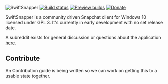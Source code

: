 ![SwiftSnapper](http://i.imgur.com/DDrYKL9.png)
[![Build status](https://ci.appveyor.com/api/projects/status/d8ldxvatsq9adp8w/branch/master?svg=true)](https://ci.appveyor.com/project/filfat/swiftsnapper)
[![Preview builds](https://img.shields.io/badge/download-preview%20build-orange.svg)](https://ci.appveyor.com/project/filfat/swiftsnapper/build/artifacts)
[![Donate](https://img.shields.io/badge/donate-paypal-brightgreen.svg)](https://www.paypal.me/filiph/25)


SwiftSnapper is a community driven Snapchat client for Windows 10 licensed under GPL 3.
It's currently in early development with no set release date.

A subreddit exists for general discussion or questions about the application [here](http://reddit.com/r/swiftsnapper).

## Contribute
An Contribution guide is being written so we can work on getting this to a usable state together.

